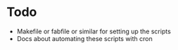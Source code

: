 # Todo

- Makefile or fabfile or similar for setting up the scripts
- Docs about automating these scripts with cron
